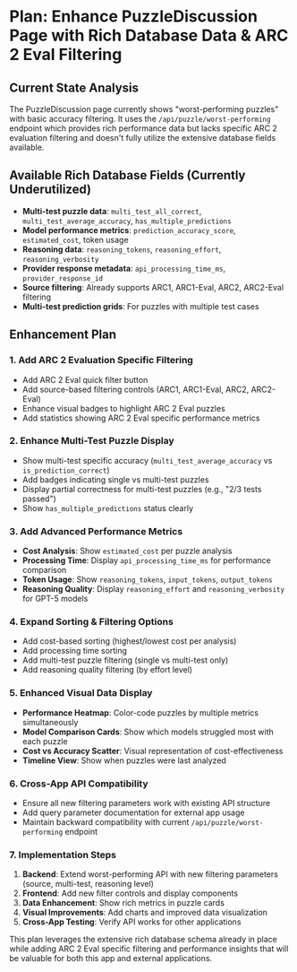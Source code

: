 # Plan: Enhance PuzzleDiscussion Page with Rich Database Data & ARC 2 Eval Filtering

## Current State Analysis
The PuzzleDiscussion page currently shows "worst-performing puzzles" with basic accuracy filtering. It uses the `/api/puzzle/worst-performing` endpoint which provides rich performance data but lacks specific ARC 2 evaluation filtering and doesn't fully utilize the extensive database fields available.

## Available Rich Database Fields (Currently Underutilized)
- **Multi-test puzzle data**: `multi_test_all_correct`, `multi_test_average_accuracy`, `has_multiple_predictions`
- **Model performance metrics**: `prediction_accuracy_score`, `estimated_cost`, token usage
- **Reasoning data**: `reasoning_tokens`, `reasoning_effort`, `reasoning_verbosity` 
- **Provider response metadata**: `api_processing_time_ms`, `provider_response_id`
- **Source filtering**: Already supports ARC1, ARC1-Eval, ARC2, ARC2-Eval filtering
- **Multi-test prediction grids**: For puzzles with multiple test cases

## Enhancement Plan

### 1. Add ARC 2 Evaluation Specific Filtering
- Add ARC 2 Eval quick filter button
- Add source-based filtering controls (ARC1, ARC1-Eval, ARC2, ARC2-Eval)
- Enhance visual badges to highlight ARC 2 Eval puzzles
- Add statistics showing ARC 2 Eval specific performance metrics

### 2. Enhance Multi-Test Puzzle Display
- Show multi-test specific accuracy (`multi_test_average_accuracy` vs `is_prediction_correct`)
- Add badges indicating single vs multi-test puzzles
- Display partial correctness for multi-test puzzles (e.g., "2/3 tests passed")
- Show `has_multiple_predictions` status clearly

### 3. Add Advanced Performance Metrics
- **Cost Analysis**: Show `estimated_cost` per puzzle analysis
- **Processing Time**: Display `api_processing_time_ms` for performance comparison
- **Token Usage**: Show `reasoning_tokens`, `input_tokens`, `output_tokens`
- **Reasoning Quality**: Display `reasoning_effort` and `reasoning_verbosity` for GPT-5 models

### 4. Expand Sorting & Filtering Options
- Add cost-based sorting (highest/lowest cost per analysis)
- Add processing time sorting
- Add multi-test puzzle filtering (single vs multi-test only)
- Add reasoning quality filtering (by effort level)

### 5. Enhanced Visual Data Display
- **Performance Heatmap**: Color-code puzzles by multiple metrics simultaneously
- **Model Comparison Cards**: Show which models struggled most with each puzzle
- **Cost vs Accuracy Scatter**: Visual representation of cost-effectiveness
- **Timeline View**: Show when puzzles were last analyzed

### 6. Cross-App API Compatibility
- Ensure all new filtering parameters work with existing API structure
- Add query parameter documentation for external app usage
- Maintain backward compatibility with current `/api/puzzle/worst-performing` endpoint

### 7. Implementation Steps
1. **Backend**: Extend worst-performing API with new filtering parameters (source, multi-test, reasoning level)
2. **Frontend**: Add new filter controls and display components
3. **Data Enhancement**: Show rich metrics in puzzle cards
4. **Visual Improvements**: Add charts and improved data visualization
5. **Cross-App Testing**: Verify API works for other applications

This plan leverages the extensive rich database schema already in place while adding ARC 2 Eval specific filtering and performance insights that will be valuable for both this app and external applications.